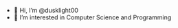 - 👋 Hi, I’m @dusklight00
- 👀 I’m interested in Computer Science and Programming
<!---
- 🌱 I’m currently learning ...
- 💞️ I’m looking to collaborate on ...
- 📫 How to reach me ...
--->

<!---
Irony00/Irony00 is a ✨ special ✨ repository because its `README.md` (this file) appears on your GitHub profile.
You can click the Preview link to take a look at your changes.
--->
